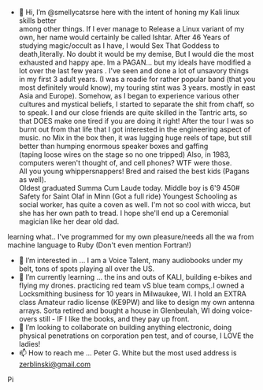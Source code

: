 - 👋 Hi, I’m @smellycatsrse here with the 
intent of honing my Kali linux skills better  
among other things. If I ever manage to
Release a Linux variant of my own, her name
would certainly be called Ishtar. After 46
Years of studying magic/occult as I have, I would Sex
That Goddess to death,literally. No doubt it would be my demise,
But I would die the most exhausted and happy ape.
Im a PAGAN... but my ideals have modified a lot over 
the last few years . I've seen and done a lot of
unsavory things in my first 3 adult years.
(I was a roadie for rather popular band 
(that you most definitely would know), my touring
stint was 3 years. mostly in east Asia and Europe).
Somehow, as I began to experience various other 
cultures and mystical beliefs, I started to separate
the shit from chaff, so to speak. I and our close friends are 
quite skilled in the Tantric arts, so that DOES make 
one tired if you are doing it right! After the tour I was so
burnt out from that life that I got interested in the
engineering aspect of music. no Mix in the box then,
it was lugging huge reels of tape, but still better
than humping enormous speaker boxes and gaffing  
(taping loose wires on the stage so no one tripped)
Also, in 1983, computers weren't thought of,
and cell phones? WTF were those.  
All you young whippersnappers!
Bred and raised the best kids (Pagans as well).  
Oldest graduated Summa Cum Laude today.
Middle boy is 6'9 450# Safety for Saint Olaf in Minn  (Got a full ride)
Youngest Schooling as social worker, has quite a coven as well.  I'm not so
cool with wicca, but she has her own path to tread.  I hope she'll
end up a Ceremonial magician like her dear old dad.

 learning what.. I've programmed for my own pleasure/needs
all the wa from machine language to Ruby (Don't even mention Fortran!)
- 👀 I’m interested in ... I am a Voice Talent,
 many audiobooks under my belt, tons of spots playing all over the US.
- 🌱 I’m currently learning ... the ins and outs of KALI, building e-bikes and flying my drones.
 practicing red team vS blue team comps,.I owned a Locksmithing
 business for 10 years in Milwaukee, WI.  I hold an EXTRA class
Amateur radio license (KE9PW) and like to design
my own antenna arrays.
Sorta retired and bought a house in Glenbeulah, WI doing voice-overs still - IF I like the books, and they pay up front.
- 💞️ I’m looking to collaborate on building anything electronic,
 doing physical penetrations on corporation pen test, and of course, I LOVE the ladies!
- 📫 How to reach me ...  Peter G. White  but the most used address is zerblinski@gmail.com
<!---
smellycatsrse/smellycatsrse is a ✨ special ✨ repository because its `README.md` (this file) appears on your GitHub profile.
You can click the Preview link to take a look at youts `README.md` (this file) appears on your GitHub profile.
You can click the Preview link to take a look at your changes.
--->
Pi
